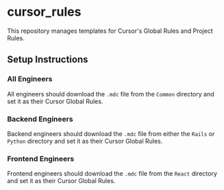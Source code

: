 # cursor_rules

This repository manages templates for Cursor's Global Rules and Project Rules.

## Setup Instructions

### All Engineers
All engineers should download the `.mdc` file from the `Common` directory and set it as their Cursor Global Rules.

### Backend Engineers
Backend engineers should download the `.mdc` file from either the `Rails` or `Python` directory and set it as their Cursor Global Rules.

### Frontend Engineers
Frontend engineers should download the `.mdc` file from the `React` directory and set it as their Cursor Global Rules.